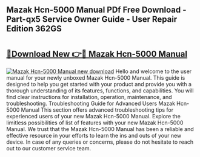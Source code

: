 ## Mazak Hcn-5000 Manual PDf Free Download - Part-qx5 Service Owner Guide - User Repair Edition 362GS

# <h2><a href="http://cf27441.oget.top/?id=Mazak+Hcn-5000+Manual">🔗Download New 👉🔴 Mazak Hcn-5000 Manual</a></h2>

[![Mazak Hcn-5000 Manual new download](https://i.imgur.com/5g1atiW.png)](http://cf27441.oget.top/?id=Mazak+Hcn-5000+Manual)
Hello and welcome to the user manual for your newly unboxed Mazak Hcn-5000 Manual. This guide is designed to help you get started with your product and provide you with a thorough understanding of its features, functions, and capabilities. You will find clear instructions for installation, operation, maintenance, and troubleshooting. Troubleshooting Guide for Advanced Users Mazak Hcn-5000 Manual This section offers advanced troubleshooting tips for experienced users of your new Mazak Hcn-5000 Manual. Explore the limitless possibilities of list of features with your new Mazak Hcn-5000 Manual. We trust that the Mazak Hcn-5000 Manual has been a reliable and effective resource in your efforts to learn the ins and outs of your new device. In case of any queries or concerns, please do not hesitate to reach out to our customer service team.
